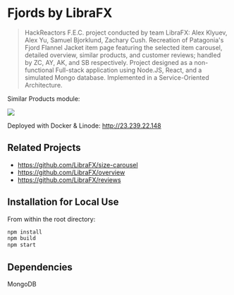 # Fjords by LibraFX

> HackReactors F.E.C. project conducted by team LibraFX: Alex Klyuev, Alex Yu, Samuel Bjorklund, Zachary Cush.
Recreation of Patagonia's Fjord Flannel Jacket item page featuring the selected item carousel, detailed overview, similar products, and customer reviews;
handled by ZC, AY, AK, and SB respectively. Project designed as a non-functional Full-stack application using Node.JS, React, and a simulated Mongo database.
Implemented in a Service-Oriented Architecture.

Similar Products module:

<img src="fjords-jackets">

Deployed with Docker & Linode: http://23.239.22.148

## Related Projects

  - https://github.com/LibraFX/size-carousel
  - https://github.com/LibraFX/overview
  - https://github.com/LibraFX/reviews

## Installation for Local Use

From within the root directory:

```sh
npm install
npm build
npm start
```

## Dependencies

MongoDB
